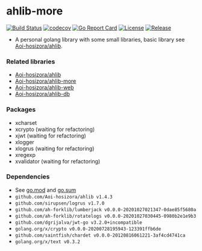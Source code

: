 # ahlib-more

[![Build Status](https://travis-ci.com/Aoi-hosizora/ahlib-more.svg?branch=master)](https://travis-ci.com/Aoi-hosizora/ahlib-more)
[![codecov](https://codecov.io/gh/Aoi-hosizora/ahlib-more/branch/master/graph/badge.svg)](https://codecov.io/gh/Aoi-hosizora/ahlib-more)
[![Go Report Card](https://goreportcard.com/badge/github.com/Aoi-hosizora/ahlib-more)](https://goreportcard.com/report/github.com/Aoi-hosizora/ahlib-more)
[![License](http://img.shields.io/badge/license-mit-blue.svg)](./LICENSE)
[![Release](https://img.shields.io/github/v/release/Aoi-hosizora/ahlib-more)](https://github.com/Aoi-hosizora/ahlib-more/releases)

+ A personal golang library with some small libraries, basic library see [Aoi-hosizora/ahlib](https://github.com/Aoi-hosizora/ahlib).

### Related libraries

+ [Aoi-hosizora/ahlib](https://github.com/Aoi-hosizora/ahlib)
+ [Aoi-hosizora/ahlib-more](https://github.com/Aoi-hosizora/ahlib-more)
+ [Aoi-hosizora/ahlib-web](https://github.com/Aoi-hosizora/ahlib-web)
+ [Aoi-hosizora/ahlib-db](https://github.com/Aoi-hosizora/ahlib-db)

### Packages

+ xcharset
+ xcrypto (waiting for refactoring)
+ xjwt (waiting for refactoring)
+ xlogger
+ xlogrus (waiting for refactoring)
+ xregexp
+ xvalidator (waiting for refactoring)

### Dependencies

+ See [go.mod](./go.mod) and [go.sum](./go.sum)
+ `github.com/Aoi-hosizora/ahlib v1.4.3`
+ `github.com/sirupsen/logrus v1.7.0`
+ `github.com/ah-forklib/lumberjack v0.0.0-20201027021347-0dae85f5680a`
+ `github.com/ah-forklib/rotatelogs v0.0.0-20201027030445-0980b2e1e9b3`
+ `github.com/dgrijalva/jwt-go v3.2.0+incompatible`
+ `golang.org/x/crypto v0.0.0-20200728195943-123391ffb6de`
+ `github.com/saintfish/chardet v0.0.0-20120816061221-3af4cd4741ca`
+ `golang.org/x/text v0.3.2`

